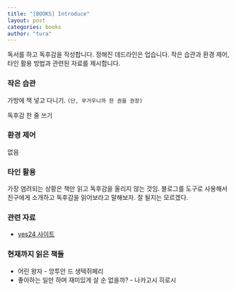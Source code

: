 ```yaml
---
title: "[BOOKS] Introduce"
layout: post
categories: books
author: "tura"
---
```


독서를 하고 독후감을 작성합니다. 정해진 데드라인은 업습니다.
작은 습관과 환경 제어, 타인 활용 방법과 관련된 자료를 제시합니다.

### 작은 습관
가방에 책 넣고 다니기. `(단, 무거우니까 한 권을 권장)`

독후감 한 줄 쓰기

### 환경 제어
없음

### 타인 활용
가장 염려되는 상황은 책만 읽고 독후감을 올리지 않는 것임.
블로그를 도구로 사용해서 친구에게 소개하고 독후감을 읽어보라고 말해보자. 잘 될지는 모르겠다.

### 관련 자료
- [yes24 사이트][yes24 사이트]

### 현재까지 읽은 책들
- 어린 왕자 - 앙투안 드 생텍쥐페리
- 좋아하는 일만 하며 재미있게 살 순 없을까? - 나카고시 히로시

[yes24 사이트]: [http://yes24.com/]

